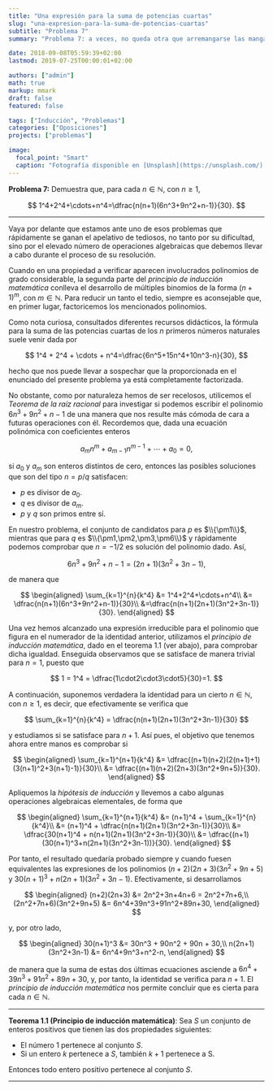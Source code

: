 ```yaml
---
title: "Una expresión para la suma de potencias cuartas"
slug: "una-expresion-para-la-suma-de-potencias-cuartas"
subtitle: "Problema 7"
summary: "Problema 7: a veces, no queda otra que arremangarse las mangas y calcular."

date: 2018-09-08T05:59:39+02:00
lastmod: 2019-07-25T00:00:01+02:00

authors: ["admin"]
math: true
markup: mmark
draft: false
featured: false

tags: ["Inducción", "Problemas"]
categories: ["Oposiciones"]
projects: ["problemas"]

image:
  focal_point: "Smart"
  caption: "Fotografía disponible en [Unsplash](https://unsplash.com/)."
---
```


**Problema 7:** Demuestra que, para cada $n\in\mathbb{N}$, con $n\geq 1$, 

$$
1^4+2^4+\cdots+n^4=\dfrac{n(n+1)(6n^3+9n^2+n-1)}{30}.
$$

***

Vaya por delante que estamos ante uno de esos problemas que rápidamente se ganan el apelativo de tediosos, no tanto por su dificultad, sino por el elevado número de operaciones algebraicas que debemos llevar a cabo durante el proceso de su resolución. 

Cuando en una propiedad a verificar aparecen involucrados polinomios de grado considerable, la segunda parte del *principio de inducción matemática* conlleva el desarrollo de múltiples binomios de la forma $(n+1)^m$, con $m\in\mathbb{N}$. Para reducir un tanto el tedio, siempre es aconsejable que, en primer lugar, factoricemos los mencionados polinomios.

Como nota curiosa, consultados diferentes recursos didácticos, la fórmula para la suma de las potencias cuartas de los $n$ primeros números naturales suele venir dada por 

$$
1^4 + 2^4 + \cdots + n^4=\dfrac{6n^5+15n^4+10n^3-n}{30},
$$ 

hecho que nos puede llevar a sospechar que la proporcionada en el enunciado del presente problema ya está completamente factorizada.

No obstante, como por naturaleza hemos de ser recelosos, utilicemos el *Teorema de la raíz racional* para investigar si podemos escribir el polinomio $6n^3 + 9n^2 + n - 1$ de una manera que nos resulte más cómoda de cara a futuras operaciones con él. Recordemos que, dada una ecuación polinómica con coeficientes enteros 

$$
a_mn^m + a_{m-1}n^{m-1} + \cdots + a_0=0,
$$ 

si $a_0$ y $a_m$ son enteros distintos de cero, entonces las posibles soluciones que son del tipo $n = p/q$ satisfacen:

- $p$ es divisor de $a_0$.
- $q$ es divisor de $a_m$.
- $p$ y $q$ son primos entre sí.

En nuestro problema, el conjunto de candidatos para $p$ es $\\{\pm1\\}$, mientras que para $q$ es $\\{\pm1,\pm2,\pm3,\pm6\\}$ y rápidamente podemos comprobar que $n = -1 / 2$ es solución del polinomio dado. Así, 

$$
6n^3 + 9n^2 + n - 1 = (2n + 1)(3n^2 + 3n - 1),
$$ 

de manera que

$$
\begin{aligned}
\sum_{k=1}^{n}{k^4} &= 1^4+2^4+\cdots+n^4\\
&= \dfrac{n(n+1)(6n^3+9n^2+n-1)}{30}\\
&=\dfrac{n(n+1)(2n+1)(3n^2+3n-1)}{30}.
\end{aligned}
$$

Una vez hemos alcanzado una expresión irreducible para el polinomio que figura en el numerador de la identidad anterior, utilizamos el *principio de inducción matemática*, dado en el teorema 1.1 (ver abajo), para comprobar dicha igualdad. Enseguida observamos que se satisface de manera trivial para $n=1$, puesto que

$$
1 = 1^4 = \dfrac{1\cdot2\cdot3\cdot5}{30}=1.
$$

A continuación, suponemos verdadera la identidad para un cierto $n\in\mathbb{N}$, con $n\geq 1$, es decir, que efectivamente se verifica que

$$
\sum_{k=1}^{n}{k^4} = \dfrac{n(n+1)(2n+1)(3n^2+3n-1)}{30}
$$

y estudiamos si se satisface para $n+1$. Así pues, el objetivo que tenemos ahora entre manos es comprobar si

$$
\begin{aligned}
\sum_{k=1}^{n+1}{k^4} &= \dfrac{(n+1)(n+2)(2(n+1)+1)(3(n+1)^2+3(n+1)-1)}{30}\\
&= \dfrac{(n+1)(n+2)(2n+3)(3n^2+9n+5)}{30}.
\end{aligned}
$$

Apliquemos la *hipótesis de inducción* y llevemos a cabo algunas operaciones algebraicas elementales, de forma que

$$
\begin{aligned}
\sum_{k=1}^{n+1}{k^4} &= (n+1)^4 + \sum_{k=1}^{n}{k^4}\\
&= (n+1)^4 + \dfrac{n(n+1)(2n+1)(3n^2+3n-1)}{30}\\
&= \dfrac{30(n+1)^4 + n(n+1)(2n+1)(3n^2+3n-1)}{30}\\
&= \dfrac{(n+1)(30(n+1)^3+n(2n+1)(3n^2+3n-1))}{30}.
\end{aligned}
$$

Por tanto, el resultado quedaría probado siempre y cuando fuesen equivalentes las expresiones de los polinomios $(n+2)(2n+3)(3n^2+9n+5)$ y $30(n+1)^3 + n(2n+1)(3n^2+3n-1)$. Efectivamente, si desarrollamos

$$
\begin{aligned}
(n+2)(2n+3) &= 2n^2+3n+4n+6 = 2n^2+7n+6,\\
(2n^2+7n+6)(3n^2+9n+5) &= 6n^4+39n^3+91n^2+89n+30,
\end{aligned}
$$

y, por otro lado,

$$
\begin{aligned}
30(n+1)^3 &= 30n^3 + 90n^2 + 90n + 30,\\
n(2n+1)(3n^2+3n-1) &= 6n^4+9n^3+n^2-n,
\end{aligned}
$$

de manera que la suma de estas dos últimas ecuaciones asciende a $6n^4 + 39n^3 + 91n^2 + 89n + 30,$ y, por tanto, la identidad se verifica para $n+1$. El *principio de inducción matemática* nos permite concluir que es cierta para cada $n\in\mathbb{N}$.

***

**Teorema 1.1 (Principio de inducción matemática)**: Sea $S$ un conjunto de enteros positivos que tienen las dos propiedades siguientes:

- El número 1 pertenece al conjunto $S$.
- Si un entero $k$ pertenece a $S$, también $k+1$ pertenece a S.

Entonces todo entero positivo pertenece al conjunto $S$.

***
